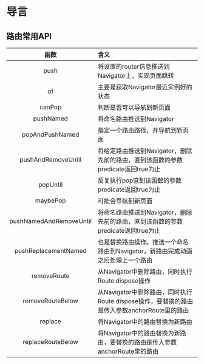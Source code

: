 # 导言

## 路由常用API

|        **函数**         |                             含义                             |
| :---------------------: | :---------------------------------------------------------- |
|          push           |      将设置的router信息推送到Navigator上，实现页面跳转       |
|           of            |             主要是获取Navigator最近实例好的状态              |
|         canPop          |                   判断是否可以导航到新页面                   |
|        pushNamed        |                  将命名路由推送到Navigator                   |
|     popAndPushNamed     |               指定一个路由路径，并导航到新页面               |
|   pushAndRemoveUntil    | 将给定路由推送到Navigator，删除先前的路由，直到该函数的参数predicate返回true为止 |
|        popUntil         |       反复执行pop直到该函数的参数predicate返回true为止       |
|        maybePop         |                      可能会导航到新页面                      |
| pushNamedAndRemoveUntil | 将命名路由推送到Navigator，删除先前的路由，直到该函数的参数predicate返回true为止 |
|  pushReplacementNamed   | 也是替换路由操作。推送一个命名路由到Navigator，新路由完成动画之后处理上一个路由 |
|       removeRoute       |       从Navigator中删除路由，同时执行Route.dispose操作       |
|    removeRouteBelow     | 从Navigator中删除路由，同时执行Route.dispose操作，要替换的路由是传入参数anchorRoute里的路由 |
|         replace         |               将Navigator中的路由替换为新路由                |
|    replaceRouteBelow    | 将Navigator中的路由替换为新路由，要替换的路由是传入参数anchorRoute里的路由 |

